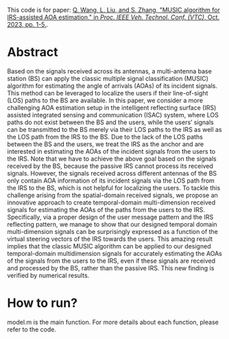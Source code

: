 This code is for paper: [Q. Wang, L. Liu, and S. Zhang, "MUSIC algorithm for IRS-assisted AOA estimation," in _Proc. IEEE Veh. Technol. Conf. (VTC)_, Oct. 2023, pp. 1-5.](https://arxiv.org/abs/2309.02947).

# Abstract
Based on the signals received across its antennas, a multi-antenna base station (BS) can apply the classic multiple signal classification (MUSIC) algorithm for estimating the angle of arrivals (AOAs) of its incident signals. This method can be leveraged to localize the users if their line-of-sight (LOS) paths to the BS are available. In this paper, we consider a more challenging AOA estimation setup in the intelligent reflecting surface (IRS) assisted integrated sensing and communication (ISAC) system, where LOS paths do not exist between the BS and the users, while the users’ signals can be transmitted to the BS merely via their LOS paths to the IRS as well as the LOS path from the IRS to the BS. Due to the lack of the LOS paths between the BS and the users, we treat the IRS as the anchor and are interested in estimating the AOAs of the incident signals from the users to the IRS. Note that we have to achieve the above goal based on the signals received by the BS, because the passive IRS cannot process its received signals. However, the signals received across different antennas of the BS only contain AOA information of its incident signals via the LOS path from the IRS to the BS, which is not helpful for localizing the users. To tackle this challenge arising from the spatial-domain received signals, we propose an innovative approach to create temporal-domain multi-dimension received signals for estimating the AOAs of the paths from the users to the IRS. Specifically, via a proper design of the user message pattern and the IRS reflecting pattern, we manage to show that our designed temporal domain multi-dimension signals can be surprisingly expressed as a function of the virtual steering vectors of the IRS towards the users. This amazing result implies that the classic MUSIC algorithm can be applied to our designed temporal-domain multidimension signals for accurately estimating the AOAs of the signals from the users to the IRS, even if these signals are received and processed by the BS, rather than the passive IRS. This new finding is verified by numerical results.

# How to run?
model.m is the main function. For more details about each function, please refer to the code.
